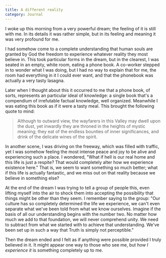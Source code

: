 ```yaml
---
title: A different reality
category: Journal
---
```


I woke up this morning from a very powerful dream; the feeling of it is
still with me.  In its details it was rather simple, but in its feeling
and meaning it was very profound for me.

I had somehow come to a complete understanding that human souls are
granted by God the freedom to experience whatever reality they most
believe in.  This took particular forms in the dream, but in the
clearest, I was seated in an empty, white room, eating a phone book.  A
co-worker stepped in to wonder what I was doing, but I had no way to
explain that for me, the room had everything in it I could ever want,
and that the phonebook was actually a very tasty lasagna.

Later when I thought about this it occurred to me that a phone book, of
sorts, represents an particular ideal of knowledge: a single book that's
a compendium of irrefutable factual knowledge, well organized.
Meanwhile I was eating this book as if it were a tasty meal.  This
brought the following quote to mind:

> Although to outward view, the wayfarers in this Valley may dwell upon
> the dust, yet inwardly they are throned in the heights of mystic
> meaning; they eat of the endless bounties of inner significances, and
> drink of the delicate wines of the spirit.

In another scene, I was driving on the freeway, which was filled with
traffic, yet I was somehow feeling the most intense peace and joy to be
alive and experiencing such a place.  I wondered, "What if hell is our
real home and this life is just a respite?  That would completely alter
how we experience existence here."  That is, we seem to want something
so much better; what if this life is actually fantastic, and we miss out
on that reality because we believe in something else?

At the end of the dream I was trying to tell a group of people this,
even lifting myself into the air to shock them into accepting the
possibility that things might be other than they seem.  I remember
saying to the group: "Our culture has so completely determined the life
we experience, we can't even separate what we've been told from what we
know ourselves.  Imagine if the basis of all our understanding begins
with the number two.  No matter how much we add to that foundation, we
will never comprehend unity.  We need to subtract from what we started
with to achieve that understanding.  We've been set up in such a way
that Truth is simply not perceptible."

Then the dream ended and I felt as if anything were possible provided I
truly believed in it.  It might appear one way to those who see me, but
*how I experience it* is something completely up to me.


